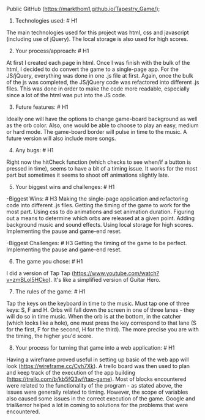 Public GitHub (https://markthom1.github.io/Tapestry_Game/);


1. Technologies used: # H1

The main technologies used for this project was html, css and javascript (including use of jQuery). The local storage is also used for high scores. 

2. Your process/approach: # H1

At first I created each page in html. Once I was finish with the bulk of the html, I decided to do convert the game to a single-page app. For the JS/jQuery, everything was done in one .js file at first. Again, once the bulk of the js was completed, the JS/jQuery code was refactored into different .js files. This was done in order to make the code more readable, especially since a lot of the html was put into the JS code.

3. Future features: # H1

Ideally one will have the options to change game-board background as well as the orb color. Also, one would be able to choose to play an easy, medium or hard mode. The game-board border will pulse in time to the music. A future version will also include more songs.

4. Any bugs: # H1

Right now the hitCheck function (which checks to see when/if a button is pressed in time), seems to have a bit of a timing issue. It works for the most part but sometimes it seems to shoot off animations slightly late.

5. Your biggest wins and challenges: # H1

-Biggest Wins: # H3
Making the single-page application and refactoring code into different .js files.
Getting the timing of the game to work for the most part.
Using css to do animations and set animation duration.
Figuring out a means to determine which orbs are released at a given point.
Adding background music and sound effects.
Using local storage for high scores.
Implementing the pause and game-end reset. 

-Biggest Challenges: # H3
Getting the timing of the game to be perfect.
Implementing the pause and game-end reset.


6. The game you chose: # H1

I did a version of Tap Tap (https://www.youtube.com/watch?v=zmBLol5HCko). It's like a simplified version of Guitar Hero.

7. The rules of the game: # H1

Tap the keys on the keyboard in time to the music. Must tap one of three keys: S, F and H. Orbs will fall down the screen in one of three lanes - they will do so in time music. When the orb is at the bottom, in the catcher (which looks like a hole), one must press the key correspond to that lane (S for the first, F for the second, H for the third). The more precise you are with the timing, the higher you'd score.

8. Your process for turning that game into a web application: # H1

Having a wireframe proved useful in setting up basic of the web app will look (https://wireframe.cc/Cyh7Xk). A trello board was then used to plan and keep track of the execution of the app building (https://trello.com/b/kb5fQ3wf/tap-game). Most of blocks encountered were related to the functionality of the program - as stated above, the issues were generally related to timing. However, the scope of variables also caused some issues in the correct execution of the game. Google and trial&error helped a lot in coming to solutions for the problems that were encountered.
